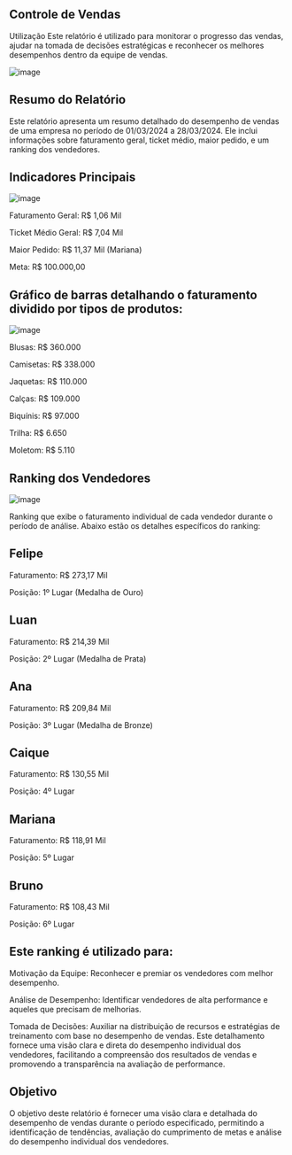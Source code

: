 ## Controle de Vendas

Utilização
Este relatório é utilizado para monitorar o progresso das vendas, ajudar na tomada de decisões estratégicas e reconhecer os melhores desempenhos dentro da equipe de vendas.

![image](https://github.com/SeligaBrunoOliveira/Dashboard_Controle_de_Vendas/assets/174657128/57fddea4-13e5-4acc-a2b6-65ef3ce257b9)


## Resumo do Relatório

Este relatório apresenta um resumo detalhado do desempenho de vendas de uma empresa no período de 01/03/2024 a 28/03/2024. Ele inclui informações sobre faturamento geral, ticket médio, maior pedido, e um ranking dos vendedores.


## Indicadores Principais

![image](https://github.com/SeligaBrunoOliveira/Dashboard_Controle_de_Vendas/assets/174657128/82128e0c-d299-4916-8637-e5c533fd6a34)

Faturamento Geral: R$ 1,06 Mil

Ticket Médio Geral: R$ 7,04 Mil

Maior Pedido: R$ 11,37 Mil (Mariana)

Meta: R$ 100.000,00


## Gráfico de barras detalhando o faturamento dividido por tipos de produtos:

![image](https://github.com/SeligaBrunoOliveira/Dashboard_Controle_de_Vendas/assets/174657128/95a0c759-9245-4878-9a51-190ac46dc54f)

Blusas: R$ 360.000

Camisetas: R$ 338.000

Jaquetas: R$ 110.000

Calças: R$ 109.000 

Biquínis: R$ 97.000

Trilha: R$ 6.650 

Moletom: R$ 5.110

## Ranking dos Vendedores
![image](https://github.com/SeligaBrunoOliveira/Dashboard_Controle_de_Vendas/assets/174657128/5d44c59b-43c4-491a-a38f-09fcbb5a4aa9)

Ranking que exibe o faturamento individual de cada vendedor durante o período de análise. Abaixo estão os detalhes específicos do ranking:

## Felipe

Faturamento: R$ 273,17 Mil

Posição: 1º Lugar (Medalha de Ouro)

## Luan

Faturamento: R$ 214,39 Mil

Posição: 2º Lugar (Medalha de Prata)

## Ana

Faturamento: R$ 209,84 Mil

Posição: 3º Lugar (Medalha de Bronze)

## Caique

Faturamento: R$ 130,55 Mil

Posição: 4º Lugar

## Mariana

Faturamento: R$ 118,91 Mil

Posição: 5º Lugar

## Bruno

Faturamento: R$ 108,43 Mil

Posição: 6º Lugar

## Este ranking é utilizado para:

Motivação da Equipe: Reconhecer e premiar os vendedores com melhor desempenho.

Análise de Desempenho: Identificar vendedores de alta performance e aqueles que precisam de melhorias.

Tomada de Decisões: Auxiliar na distribuição de recursos e estratégias de treinamento com base no desempenho de vendas.
Este detalhamento fornece uma visão clara e direta do desempenho individual dos vendedores, facilitando a compreensão dos resultados de vendas e promovendo a transparência na avaliação de performance.


## Objetivo

O objetivo deste relatório é fornecer uma visão clara e detalhada do desempenho de vendas durante o período especificado, permitindo a identificação de tendências, avaliação do cumprimento de metas e análise do desempenho individual dos vendedores.
